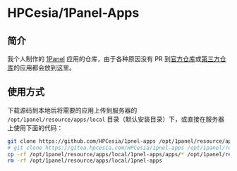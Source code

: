 # HPCesia/1Panel-Apps

## 简介

我个人制作的 [1Panel](https://github.com/1Panel-dev/1Panel) 应用的仓库，由于各种原因没有 PR 到[官方仓库](https://github.com/1Panel-dev/appstore)或[第三方仓库](https://github.com/okxlin/appstore)的应用都会放到这里。

## 使用方式

下载源码到本地后将需要的应用上传到服务器的 `/opt/1panel/resource/apps/local` 目录（默认安装目录）下，或直接在服务器上使用下面的代码：

```sh
git clone https://github.com/HPCesia/1pnel-apps /opt/1panel/resource/apps/local/1pnel-apps
# git clone https://gitea.hpcesia.com/HPCesia/1pnel-apps /opt/1panel/resource/apps/local/1pnel-apps # 自建 Gitea，中国大陆地区可用，不稳定
cp -rf /opt/1panel/resource/apps/local/1pnel-apps/apps/* /opt/1panel/resource/apps/local/
rm -rf /opt/1panel/resource/apps/local/1pnel-apps
```
